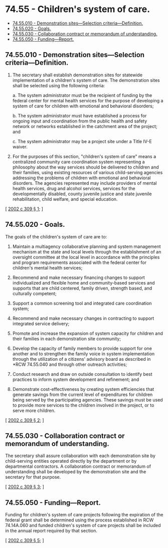 # 74.55 - Children's system of care.
* [74.55.010 - Demonstration sites—Selection criteria—Definition.](#7455010---demonstration-sitesselection-criteriadefinition)
* [74.55.020 - Goals.](#7455020---goals)
* [74.55.030 - Collaboration contract or memorandum of understanding.](#7455030---collaboration-contract-or-memorandum-of-understanding)
* [74.55.050 - Funding—Report.](#7455050---fundingreport)
## 74.55.010 - Demonstration sites—Selection criteria—Definition.
1. The secretary shall establish demonstration sites for statewide implementation of a children's system of care. The demonstration sites shall be selected using the following criteria:

   a. The system administrator must be the recipient of funding by the federal center for mental health services for the purpose of developing a system of care for children with emotional and behavioral disorders;

   b. The system administrator must have established a process for ongoing input and coordination from the public health and safety network or networks established in the catchment area of the project; and

   c. The system administrator may be a project site under a Title IV-E waiver.

2. For the purposes of this section, "children's system of care" means a centralized community care coordination system representing a philosophy about the way services should be delivered to children and their families, using existing resources of various child-serving agencies addressing the problems of children with emotional and behavioral disorders. The agencies represented may include providers of mental health services, drug and alcohol services, services for the developmentally disabled, county juvenile justice and state juvenile rehabilitation, child welfare, and special education.

\[ [2002 c 309 § 1](https://lawfilesext.leg.wa.gov/biennium/2001-02/Pdf/Bills/Session%20Laws/House/2574-S.SL.pdf?cite=2002%20c%20309%20§%201); \]

## 74.55.020 - Goals.
The goals of the children's system of care are to:

1. Maintain a multiagency collaborative planning and system management mechanism at the state and local levels through the establishment of an oversight committee at the local level in accordance with the principles and program requirements associated with the federal center for children's mental health services;

2. Recommend and make necessary financing changes to support individualized and flexible home and community-based services and supports that are child centered, family driven, strength based, and culturally competent;

3. Support a common screening tool and integrated care coordination system;

4. Recommend and make necessary changes in contracting to support integrated service delivery;

5. Promote and increase the expansion of system capacity for children and their families in each demonstration site community;

6. Develop the capacity of family members to provide support for one another and to strengthen the family voice in system implementation through the utilization of a citizens' advisory board as described in *RCW 74.55.040 and through other outreach activities;

7. Conduct research and draw on outside consultation to identify best practices to inform system development and refinement; and

8. Demonstrate cost-effectiveness by creating system efficiencies that generate savings from the current level of expenditures for children being served by the participating agencies. These savings must be used to provide more services to the children involved in the project, or to serve more children.

\[ [2002 c 309 § 2](https://lawfilesext.leg.wa.gov/biennium/2001-02/Pdf/Bills/Session%20Laws/House/2574-S.SL.pdf?cite=2002%20c%20309%20§%202); \]

## 74.55.030 - Collaboration contract or memorandum of understanding.
The secretary shall assure collaboration with each demonstration site by child-serving entities operated directly by the department or by departmental contractors. A collaboration contract or memorandum of understanding shall be developed by the demonstration site and the secretary for that purpose.

\[ [2002 c 309 § 3](https://lawfilesext.leg.wa.gov/biennium/2001-02/Pdf/Bills/Session%20Laws/House/2574-S.SL.pdf?cite=2002%20c%20309%20§%203); \]

## 74.55.050 - Funding—Report.
Funding for children's system of care projects following the expiration of the federal grant shall be determined using the process established in RCW 74.14A.060 and funded children's system of care projects shall be included in the annual report required by that section.

\[ [2002 c 309 § 5](https://lawfilesext.leg.wa.gov/biennium/2001-02/Pdf/Bills/Session%20Laws/House/2574-S.SL.pdf?cite=2002%20c%20309%20§%205); \]

